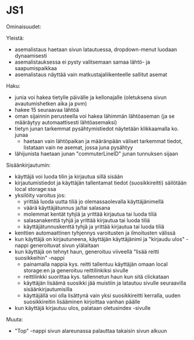 # JS1

Ominaisuudet:

Yleistä:
 - asemalistaus haetaan sivun latautuessa, dropdown-menut luodaan dynaamisesti
 - asemalistauksessa ei pysty valitsemaan samaa lähtö- ja saapumispaikkaa
 - asemalistaus näyttää vain matkustajaliikenteelle sallitut asemat
    
Haku:
 
 - junia voi hakea tietylle päivälle ja kellonajalle (oletuksena sivun avautumishetken aika ja pvm)
 - hakee 15 seuraavaa lähtöä
 - oman sijainnin perusteella voi hakea lähimmän lähtöaseman (ja se määräytyy automaattisesti lähtöasemaksi)
 - tietyn junan tarkemmat pysähtymistiedot näytetään klikkaamalla ko. junaa
	- haetaan vain lähtöpaikan ja määränpään väliset tarkemmat tiedot, listataan vain ne asemat, jossa juna pysähtyy
 - lähijunista haetaan junan "commuterLineID" junan tunnuksen sijaan

Sisäänkirjautumin:

 - käyttäjä voi luoda tilin ja kirjautua sillä sisään
 - kirjautumistiedot ja käyttäjän tallentamat tiedot (suosikkireitti) säilötään local storage:ssa
 - yksilöity varoitus jos:
	- yrittää luoda uutta tiliä jo olemassaolevalla käyttäjänimellä
	- väärä käyttäjätunnus ja/tai salasana
	- molemmat kentät tyhjiä ja yrittää kirjautua tai luoda tiliä
	- salasanakenttä tyhjä ja yrittää kirjautua tai luoda tiliä
	- käyttäjätunnuskenttä tyhjä ja yrittää kirjautua tai luoda tiliä
 - kenttien automaattinen tyhjennys varoitusten ja ilmoitusten välissä
 - kun käyttäjä on kirjautuneena, käyttäjän käyttäjänimi ja "kirjaudu ulos" -nappi generoituvat sivun ylälaitaan
 - kun käyttäjä on tehnyt haun, generoituu viiveellä "lisää reitti suosikkeihin" -nappi 
	- painamalla nappia kys. reitti tallentuu käyttäjän omaan local storage:en ja generoituu reittilinkiksi sivulle
	- reittilinkki suorittaa kys. tallennetun haun kun sitä clickataan
	- käyttäjän lisäämä suosikki jää muistiin ja latautuu sivulle seuraavilla sisäänkirjautumisilla
	- käyttäjällä voi olla lisättynä vain yksi suosikkireitti kerralla, uuden suosikkireitin lisääminen kirjoittaa vanhan päälle
 - kun käyttäjä kirjautuu ulos, palataan oletusindex -sivulle

Muuta:

 - "Top" -nappi sivun alareunassa palauttaa takaisin sivun alkuun
